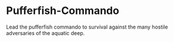 # Pufferfish-Commando
Lead the pufferfish commando to survival against the many hostile adversaries of the aquatic deep.
